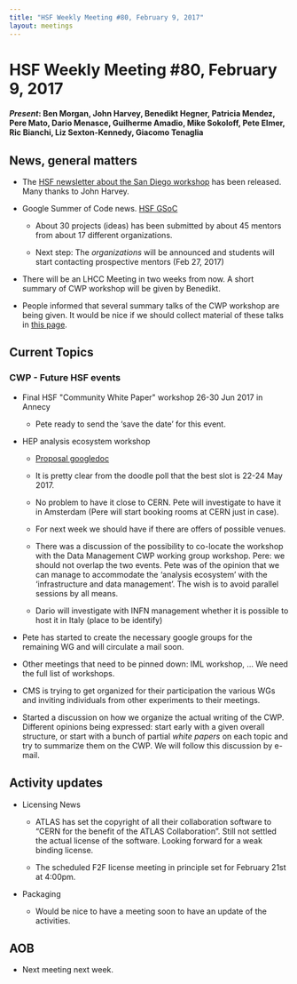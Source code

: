 ```yaml
---
title: "HSF Weekly Meeting #80, February 9, 2017"
layout: meetings
---
```


# HSF Weekly Meeting #80, February 9, 2017

#### _Present_: Ben Morgan, John Harvey, Benedikt Hegner, Patricia Mendez, Pere Mato, Dario Menasce, Guilherme Amadio, Mike Sokoloff, Pete Elmer, Ric Bianchi, Liz Sexton-Kennedy, Giacomo Tenaglia

## News, general matters

- The
  [HSF newsletter about the San Diego workshop](http://hepsoftwarefoundation.org/newsletter/2017/02/01/CWPWorkshopSanDiego.html)
  has been released. Many thanks to John Harvey.

- Google Summer of Code news.
  [HSF GSoC](http://hepsoftwarefoundation.org/gsoc/gsoc2017.html)

  - About 30 projects (ideas) has been submitted by about 45 mentors from about
    17 different organizations.

  - Next step: The _organizations_ will be announced and students will start
    contacting prospective mentors (Feb 27, 2017)

- There will be an LHCC Meeting in two weeks from now. A short summary of CWP
  workshop will be given by Benedikt.

- People informed that several summary talks of the CWP workshop are being
  given. It would be nice if we should collect material of these talks in
  [this page](http://hepsoftwarefoundation.org/organization/team.html).

## Current Topics

### CWP - Future HSF events

- Final HSF "Community White Paper" workshop 26-30 Jun 2017 in Annecy

  - Pete ready to send the ‘save the date’ for this event.

- HEP analysis ecosystem workshop

  - [Proposal googledoc](https://docs.google.com/document/d/1aAGCj_y9in_I-c9yYJ-XX3Qurf0PXH4tFoYmvuCY5tk/edit?usp=sharing)

  - It is pretty clear from the doodle poll that the best slot is 22-24
    May 2017.

  - No problem to have it close to CERN. Pete will investigate to have it in
    Amsterdam (Pere will start booking rooms at CERN just in case).

  - For next week we should have if there are offers of possible venues.

  - There was a discussion of the possibility to co-locate the workshop with the
    Data Management CWP working group workshop. Pere: we should not overlap the
    two events. Pete was of the opinion that we can manage to accommodate the
    ‘analysis ecosystem’ with the ‘infrastructure and data management’. The wish
    is to avoid parallel sessions by all means.

  - Dario will investigate with INFN management whether it is possible to host
    it in Italy (place to be identify)

- Pete has started to create the necessary google groups for the remaining WG
  and will circulate a mail soon.

- Other meetings that need to be pinned down: IML workshop, … We need the full
  list of workshops.

- CMS is trying to get organized for their participation the various WGs and
  inviting individuals from other experiments to their meetings.

- Started a discussion on how we organize the actual writing of the CWP.
  Different opinions being expressed: start early with a given overall
  structure, or start with a bunch of partial _white papers_ on each topic and
  try to summarize them on the CWP. We will follow this discussion by e-mail.

## Activity updates

- Licensing News

  - ATLAS has set the copyright of all their collaboration software to “CERN for
    the benefit of the ATLAS Collaboration”. Still not settled the actual
    license of the software. Looking forward for a weak binding license.

  - The scheduled F2F license meeting in principle set for February 21st at
    4:00pm.

- Packaging

  - Would be nice to have a meeting soon to have an update of the activities.

## AOB

- Next meeting next week.
